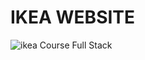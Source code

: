 # IKEA WEBSITE
![ikea](https://user-images.githubusercontent.com/33615853/131014812-99edd9da-5638-4031-8897-25193179c39e.png)
Course Full Stack


